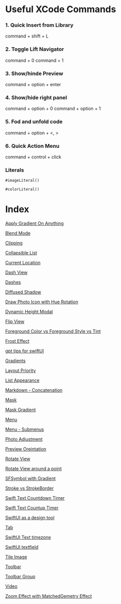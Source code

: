 # Useful XCode Commands

### 1. Quick Insert from Library

command + shift + L

### 2. Toggle Lift Navigator

command + 0
command + 1

### 3. Show/hinde Preview

command + option + enter

### 4. Show/hide right panel

command + option + 0
command + option + 1

### 5. Fod and unfold code

command + option + <, >

### 6. Quick Action Menu

command + control + click

### Literals

`#imageLiteral()`

`#colorLiteral()`

# Index

[Apply Gradient On Anything](./SwiftUIForDesigners/apply_gradient_on_anything/)

[Blend Mode](./SwiftUIForDesigners/blend-mode/)

[Clipping](./SwiftUIForDesigners/clipping/)

[Collapsible List](./SwiftUIForDesigners/collapsible-list/)

[Current Location](./SwiftUIForDesigners/collapsible-list/)

[Dash View](./SwiftUIForDesigners/dash-view/)

[Dashes](./SwiftUIForDesigners/dashes/)

[Diffused Shadow](./SwiftUIForDesigners/diffused-shadow/)

[Draw Photo Icon with Hue Rotation](./SwiftUIForDesigners/draw_photo_icon_hue_rotation/)

[Dynamic Height Modal](./SwiftUIForDesigners/dynamic-height-modal/)

[Flip View](./SwiftUIForDesigners/flip-view/)

[Foreground Color vs Foreground Style vs Tint](./SwiftUIForDesigners/foregroundColor_vs_forgroundStyle_vs_tint/)

[Frost Effect](./SwiftUIForDesigners/frost_effect/)

[gpt tips for swiftUI](./SwiftUIForDesigners/gpt_give_instructions_for_swiftui/)

[Gradients](./SwiftUIForDesigners/gradients/)

[Layout Priority](./SwiftUIForDesigners/layout-priority/)

[List Appearance](./SwiftUIForDesigners/list-appearence/)

[Markdown - Concatenation](./SwiftUIForDesigners/markdown-concatenation/)

[Mask](./SwiftUIForDesigners/mask/)

[Mask Gradient](./SwiftUIForDesigners/mask-gradients/)

[Menu](./SwiftUIForDesigners/menu/)

[Menu - Submenus](./SwiftUIForDesigners/menus-submenus/)

[Photo Adjustment](./SwiftUIForDesigners/photo-adjustment/)

[Preview Oreintation](./SwiftUIForDesigners/preview-orientation/)

[Rotate View](./SwiftUIForDesigners/rotate-view/)

[Rotate View around a point](./SwiftUIForDesigners/rotate-views-around-a-point/)

[SFSymbol with Gradient](./SwiftUIForDesigners/sfsymbol_with_gradient/)

[Stroke vs StrokeBorder](./SwiftUIForDesigners/stroke_vs_strokeborder/)

[Swift Text Countdown Timer](./SwiftUIForDesigners/swift-text-count-down-timer/)

[Swift Text Countup Timer](./SwiftUIForDesigners/swift-text-count-up-timer/)

[SwiftUI as a design tool](./SwiftUIForDesigners/swiftui_as_a_design_tools/)

[Tab](./SwiftUIForDesigners/tab/)

[SwiftUI Text timezone](./SwiftUIForDesigners/text-timezone-date/)

[SwiftUI textfield](./SwiftUIForDesigners/textfield/)

[Tile Image](./SwiftUIForDesigners/tile-image/)

[Toolbar](./SwiftUIForDesigners/toolbar/)

[Toolbar Group](./SwiftUIForDesigners/toolbar-group/)

[Video](./SwiftUIForDesigners/video/)

[Zoom Effect with MatchedGemetry Effect](./SwiftUIForDesigners/zoom_effect_matchedgeometry/)
